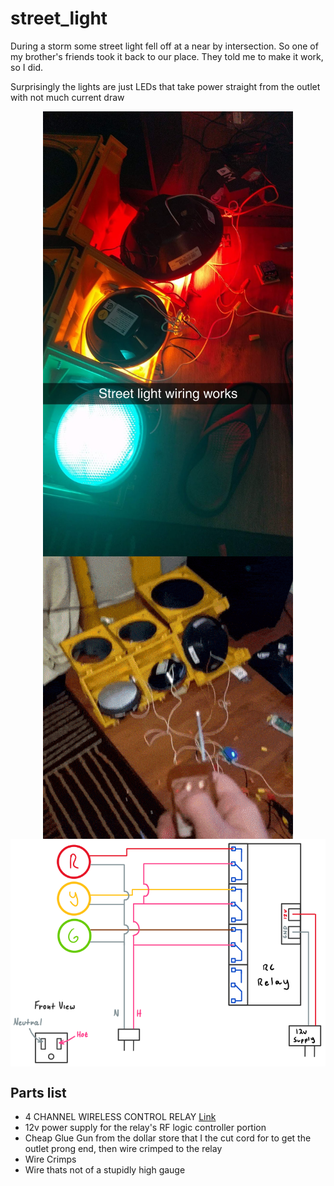 # street_light

During a storm some street light fell off at a near by intersection. So one of my brother's friends took it back to our place. They told me to make it work, so I did.

Surprisingly the lights are just LEDs that take power straight from the outlet with not much current draw


<p align="center" style="vertical-align: top; position: relative" >
  <img align="top" style="vertical-align:top;position: relative" src="https://github.com/aziddy/street_light/blob/master/media/Snapchat-202817252.jpg?raw=true" width="400"/>
    <img align="top" style="vertical-align:top;position: relative" src="https://github.com/aziddy/street_light/blob/master/media/ezgif-1-b4c71e55902e.gif?raw=true" width="400"/>
    <img align="top" style="vertical-align:top;position: relative;" src="https://github.com/aziddy/street_light/blob/master/media/circuit.PNG?raw=true"/>
  
</p>


## Parts list
* 4 CHANNEL WIRELESS CONTROL RELAY <a href="https://www.creatroninc.com/product/4-channel-wireless-control-relay/?search_query=remote+relay&results=2">Link</a>
* 12v power supply for the relay's RF logic controller portion
* Cheap Glue Gun from the dollar store that I the cut cord for to get the outlet prong end, then wire crimped to the relay
* Wire Crimps
* Wire thats not of a stupidly high gauge
